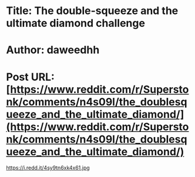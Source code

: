 # Title: The double-squeeze and the ultimate diamond challenge
# Author: daweedhh
# Post URL: [https://www.reddit.com/r/Superstonk/comments/n4s09l/the_doublesqueeze_and_the_ultimate_diamond/](https://www.reddit.com/r/Superstonk/comments/n4s09l/the_doublesqueeze_and_the_ultimate_diamond/)


https://i.redd.it/4sy9tn6xk4x61.jpg